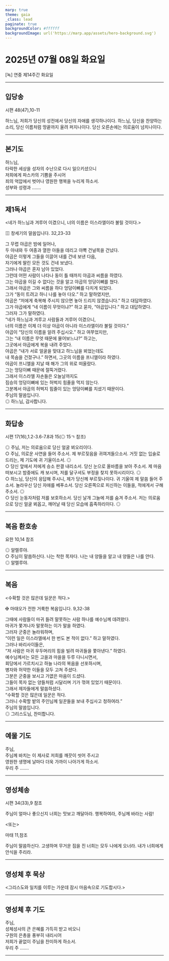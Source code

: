 ```yaml
---
marp: true
theme: gaia
_class: lead
paginate: true
backgroundColor: #ffffff
backgroundImage: url('https://marp.app/assets/hero-background.svg')
---
```


# 2025년 07월 08일 화요일

[녹] 연중 제14주간 화요일  




---

## 입당송

시편 48(47),10-11

하느님, 저희가 당신의 성전에서 당신의 자애를 생각하나이다. 하느님, 당신을 찬양하는 소리, 당신 이름처럼 땅끝까지 울려 퍼지나이다. 당신 오른손에는 의로움이 넘치나이다.  
  


---

## 본기도

하느님,  
타락한 세상을 성자의 수난으로 다시 일으키셨으니  
저희에게 파스카의 기쁨을 주시어  
죄의 억압에서 벗어나 영원한 행복을 누리게 하소서.  
성부와 성령과 …….  
  


---

## 제1독서

<네가 하느님과 겨루어 이겼으니, 너의 이름은 이스라엘이라 불릴 것이다.>

▥ 창세기의 말씀입니다. 32,23-33

그 무렵 야곱은 밤에 일어나,  
두 아내와 두 여종과 열한 아들을 데리고 야뽁 건널목을 건넜다.  
야곱은 이렇게 그들을 이끌어 내를 건네 보낸 다음,  
자기에게 딸린 모든 것도 건네 보냈다.  
그러나 야곱은 혼자 남아 있었다.  
그런데 어떤 사람이 나타나 동이 틀 때까지 야곱과 씨름을 하였다.  
그는 야곱을 이길 수 없다는 것을 알고 야곱의 엉덩이뼈를 쳤다.  
그래서 야곱은 그와 씨름을 하다 엉덩이뼈를 다치게 되었다.  
그가 “동이 트려고 하니 나를 놓아 다오.” 하고 말하였지만,  
야곱은 “저에게 축복해 주시지 않으면 놓아 드리지 않겠습니다.” 하고 대답하였다.  
그가 야곱에게 “네 이름이 무엇이냐?” 하고 묻자, “야곱입니다.” 하고 대답하였다.  
그러자 그가 말하였다.  
“네가 하느님과 겨루고 사람들과 겨루어 이겼으니,  
너의 이름은 이제 더 이상 야곱이 아니라 이스라엘이라 불릴 것이다.”  
야곱이 “당신의 이름을 알려 주십시오.” 하고 여쭈었지만,  
그는 “내 이름은 무엇 때문에 물어보느냐?” 하고는,  
그곳에서 야곱에게 복을 내려 주었다.  
야곱은 “내가 서로 얼굴을 맞대고 하느님을 뵈었는데도  
내 목숨을 건졌구나.” 하면서, 그곳의 이름을 프니엘이라 하였다.  
야곱이 프니엘을 지날 때 해가 그의 위로 떠올랐다.  
그는 엉덩이뼈 때문에 절뚝거렸다.  
그래서 이스라엘 자손들은 오늘날까지도  
짐승의 엉덩이뼈에 있는 허벅지 힘줄을 먹지 않는다.  
그분께서 야곱의 허벅지 힘줄이 있는 엉덩이뼈를 치셨기 때문이다.  
주님의 말씀입니다.  
◎ 하느님, 감사합니다.  
  


---

## 화답송

시편 17(16),1.2-3.6-7.8과 15(◎ 15ㄱ 참조)

◎ 주님, 저는 의로움으로 당신 얼굴 뵈오리이다.  
○ 주님, 의로운 사연을 들어 주소서. 제 부르짖음을 귀여겨들으소서. 거짓 없는 입술로 드리는, 제 기도에 귀 기울이소서. ◎  
○ 당신 앞에서 저에게 승소 판결 내리소서. 당신 눈으로 올바름을 보아 주소서. 제 마음 떠보시고 밤중에도 캐 보시며, 저를 달구셔도 부정을 찾지 못하시리이다. ◎  
○ 하느님, 당신이 응답해 주시니, 제가 당신께 부르짖나이다. 귀 기울여 제 말씀 들어 주소서. 놀라우신 당신 자애를 베푸소서. 당신 오른쪽으로 피신하는 이들을, 적에게서 구해 주소서. ◎  
○ 당신 눈동자처럼 저를 보호하소서. 당신 날개 그늘에 저를 숨겨 주소서. 저는 의로움으로 당신 얼굴 뵈옵고, 깨어날 때 당신 모습에 흡족하리이다. ◎  
  


---

## 복음 환호송

요한 10,14 참조

◎ 알렐루야.  
○ 주님이 말씀하신다. 나는 착한 목자다. 나는 내 양들을 알고 내 양들은 나를 안다.  
◎ 알렐루야.  
  


---

## 복음

<수확할 것은 많은데 일꾼은 적다.>

✠ 마태오가 전한 거룩한 복음입니다. 9,32-38

그때에 사람들이 마귀 들려 말못하는 사람 하나를 예수님께 데려왔다.  
마귀가 쫓겨나자 말못하는 이가 말을 하였다.  
그러자 군중은 놀라워하며,  
“이런 일은 이스라엘에서 한 번도 본 적이 없다.” 하고 말하였다.  
그러나 바리사이들은,  
“저 사람은 마귀 우두머리의 힘을 빌려 마귀들을 쫓아낸다.” 하였다.  
예수님께서는 모든 고을과 마을을 두루 다니시면서,  
회당에서 가르치시고 하늘 나라의 복음을 선포하시며,  
병자와 허약한 이들을 모두 고쳐 주셨다.  
그분은 군중을 보시고 가엾은 마음이 드셨다.  
그들이 목자 없는 양들처럼 시달리며 기가 꺾여 있었기 때문이다.  
그래서 제자들에게 말씀하셨다.  
“수확할 것은 많은데 일꾼은 적다.  
그러니 수확할 밭의 주인님께 일꾼들을 보내 주십사고 청하여라.”  
주님의 말씀입니다.  
◎ 그리스도님, 찬미합니다.  
  


---

## 예물 기도

주님,  
주님께 바치는 이 제사로 저희를 깨끗이 씻어 주시고  
영원한 생명에 날마다 더욱 가까이 나아가게 하소서.  
우리 주 …….  
  


---

## 영성체송

시편 34(33),9 참조

주님이 얼마나 좋으신지 너희는 맛보고 깨달아라. 행복하여라, 주님께 바라는 사람!  
  
<또는>  
  
마태 11,참조  
  
주님이 말씀하신다. 고생하며 무거운 짐을 진 너희는 모두 나에게 오너라. 내가 너희에게 안식을 주리라.  


---

## 영성체 후 묵상

<그리스도와 일치를 이루는 가운데 잠시 마음속으로 기도합시다.>  


---

## 영성체 후 기도

주님,  
성체성사의 큰 은혜를 가득히 받고 비오니  
구원의 은총을 풍부히 내리시어  
저희가 끝없이 주님을 찬미하게 하소서.  
우리 주 …….  
  


---